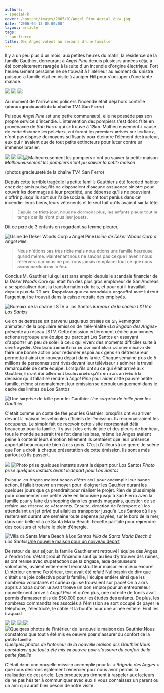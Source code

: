 ```yaml
---
authors:
- special-k
cover: /content/images/2005/01/Angel_Pine_Aerial_View.jpg
date: '2006-04-13 00:00:00'
layout: article
tags:
- san-fierro
title: Des Anges volent au secours d'une famille
---
```



Il y a un peu plus d'un mois, aux petites heures du matin, la résidence de la famille Gauthier, demeurant à _Angel Pine_ depuis plusieurs années déjà, a été complètement ravagée à la suite d'un incendie d'origine électrique. Fort heureusement personne ne se trouvait à l'intérieur au moment du sinistre puisque la famille était en visite à Juniper Hill pour s'occuper d'une tante malade.

![](/content/images/2005/01/Feux_Angel_Pine_1.jpg)
![](/content/images/2005/01/Feux_Angel_Pine_2.jpg)
![](/content/images/2005/01/Feux_Angel_Pine_3.jpg)

Au moment de l'arrivé des policiers l'incendie était déjà hors contrôle  
(photos gracieuseté de la chaîne TV4 San Fierro)

Puisque _Angel Pine_ est une petite communauté, elle ne possède pas son propre service d'incendie. L'intervention des pompiers s'est donc faite en provenance de _San Fierro_ qui se trouve à 12km. Malheureusement à cause de cette distance les policiers, qui furent les premiers arrivés sur les lieux,&nbsp; n'ont pas disposé de moyens suffisants pour éteindre l'élément destructeur, eux qui n'avaient que de tout petits extincteurs pour lutter contre un immense brasier.

![](/content/images/2005/01/Feux_Angel_Pine_4.jpg)
![](/content/images/2005/01/Feux_Angel_Pine_5.jpg)
![](/content/images/2005/01/Feux_Angel_Pine_6.jpg)
![Malheureusement les pompiers n'ont pu sauver la petite maison](/content/images/2005/01/Feux_Angel_Pine_7.jpg)
_Malheureusement les pompiers n'ont pu sauver la petite maison_

(photos gracieuseté de la chaîne TV4 San Fierro)

Depuis cette terrible tragédie la petite famille Gauthier a été forcée d'habiter chez des amis puisqu’ils ne disposaient d'aucune assurance sinistre pour couvrir les dommages à leur propriété, une dépense qu'ils ne pouvaient s'offrir puisqu'ils sont sur l'aide sociale. Ils ont tout perdus dans cet incendie, leurs biens, leurs vêtements et le seul toit qu'ils avaient sur la tête.

> Depuis ce triste jour, nous ne dormons plus, les enfants pleurs tout le temps car ils n'ont plus leur jouets.

Dit ce père de 3 enfants en regardant sa femme pleurer.

![Usine de Deker Woods Corp à Angel Pine](/content/images/2005/01/Feux_Angel_Pine_13.jpg)
_Usine de Deker Woods Corp à Angel Pine_

> Nous n'étions pas très riche mais nous étions une famille heureuse quand même. Maintenant nous ne savons pas ce que l'avenir nous réservera car nous ne pourrons jamais remplacer tout ce que nous avons perdu dans le feu.

Conclus M. Gauthier, lui qui est sans emploi depuis le scandale financier de la _Deker Woods_ _Corp_ qui était l'un des plus gros employeur de San Andreas à se spécialiser dans la transformation du bois, et pour qui il travaillait depuis plus de 20 ans. Rappelons que ce scandale a engouffré avec lui tout l'argent qui se trouvait dans la caisse retraite des employés.

![Bureaux de la chaîne LSTV à Los Santos](/content/images/2005/01/Feux_Angel_Pine_10.jpg)
_Bureaux de la chaîne LSTV à Los Santos_

Ce cri de détresse est parvenu jusqu'aux oreilles de Sly Remington, animateur de la populaire émission de&nbsp; télé-réalité «_La Brigade_ _des Anges_» présenté au réseau LSTV. Cette émission entièrement dédiée aux bonnes actions regroupe une équipe qui parcourt Los Santos en essayant d'apporter un peu de soleil à ceux qui vivent des moments difficiles suite à une tragédie. Ces bons samaritains se donnent alors comme mission de faire une bonne action pour redonner espoir aux gens en détresse leur permettant ainsi un nouveau départ dans la vie. Chaque semaine plus de 5 millions de personnes sont rivés devant leur téléviseur à admirer le travail remarquable de cette équipe. Lorsqu'ils ont su ce qui était arrivé aux Gauthier, ils ont été tellement bouleversés qu'ils en sont arrivés à la décision qu'il fallait se rendre à _Angel Pine_ pour aider cette pauvre petite famille, même si normalement leur émission se déroule uniquement dans le cadre des limites de Los Santos.

![Une surprise de taille pour les Gauthier](/content/images/2005/01/Feux_Angel_Pine_9.jpg)
_Une surprise de taille pour les Gauthier_

C'était comme un conte de fée pour les Gauthier lorsqu'ils ont vu arriver devant la maison les véhicules officiels de l'émission. Ils reconnaissaient les occupants. Le simple fait de recevoir cette visite représentait déjà beaucoup pour la famille. Il y avait des cris de joie et des pleurs de bonheur, tous le monde se serrait très fort dans les bras, même les Anges avaient peine à contenir leurs émotion tellement ils sentaient que leur présence apportait beaucoup de bien à ces gens. C'est d'ailleurs à ce genre de scène que l'on a droit&nbsp; à chaque présentation de cette émission. Ils sont aimés partout où ils passent.

![](/content/images/2005/01/Feux_Angel_Pine_14.jpg)
![Photo prise quelques instants avant le départ pour Los Santos](/content/images/2005/01/Feux_Angel_Pine_8.jpg)
_Photo prise quelques instants avant le départ pour Los Santos_

Puisque les Anges avaient besoin d'être seul pour accomplir leur bonne action, il fallait trouver un moyen pour&nbsp; éloigner les Gauthier durant les quelques jours que ça prendrait pour réaliser le projet. Rien de plus simple, pour commencer une petite virée en limousine jusqu'à San Fierro avec la famille pour y faire du shopping dans les grands magasins, question de se refaire une réserve de vêtements. Ensuite, direction de l'aéroport où les attendaient un jet privé qui allait les transporter jusqu'à&nbsp; Los Santos où ils y resteraient durant une semaine toute dépense payées, sur le bord de la mer, dans une belle villa de Santa Maria Beach. Recette parfaite pour reprendre des couleurs et refaire le plein d'énergie.

![Villa de Santa Maria Beach à Los Santos](/content/images/2005/01/Feux_Angel_Pine_12.jpg)
_Villa de Santa Maria Beach à Los Santos_[Une nouvelle maison pour un nouveau départ](/content/images/2005/01/Feux_Angel_Pine_New_House.jpg)

De retour de leur séjour, la famille Gauthier ont retrouvé l'équipe des Anges à l'endroit où s'était produit l'incendie sauf qu'au lieu d'y trouver des ruines, ils ont réalisé avec stupéfaction que la brigade, aidé de plusieurs volontaires, avaient entièrement reconstruit leur maison en mieux encore! L'intérieur comme l'extérieur, tout avait été refait! Nul besoin de dire que c'était une joie collective pour la famille, l'équipe entière ainsi que les nombreux volontaires et curieux qui se trouvaient sur place! On a alors appris à papa qu'on lui avait trouvé un bon emploi pour un entrepreneur nouvellement arrivé à _Angel Pine_ et qu'en plus, une collecte de fonds avait permis d'amasser plus de $50,000 pour les études des enfants. De plus, les nombreux commanditaires associés à l'émission se sont occupé de payer le téléphone, l'électricité, le câble et la bouffe pour une année entière! Finit les traquas!

![](/content/images/2005/01/Feux_Angel_Pine_19.jpg)
![](/content/images/2005/01/Feux_Angel_Pine_17.jpg)
![](/content/images/2005/01/Feux_Angel_Pine_15.jpg)
![](/content/images/2005/01/Feux_Angel_Pine_16.jpg)
![Quelques photos de l'intérieur de la nouvelle maison des Gauthier.Nous constatons que tout a été mis en oeuvre pour s'assurer du confort de la petite famille](/content/images/2005/01/Feux_Angel_Pine_18.jpg)
_Quelques photos de l'intérieur de la nouvelle maison des Gauthier.Nous constatons que tout a été mis en oeuvre pour s'assurer du confort de la petite famille_

C'était donc une nouvelle mission accomplie pour la&nbsp; « _Brigade des Anges_ » que nous désirons également remercier pour nous avoir permis la réalisation de cet article. Les producteurs tiennent à rappeler aux lecteurs de ne pas hésiter à communiquer avec eux si vous connaissez un parent ou un ami qui aurait bien besoin de notre visite.